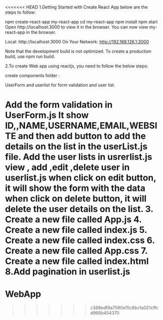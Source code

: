 <<<<<<< HEAD
1.Getting Started with Create React App below are the steps to follow:

npm create-react-app my-react-app
cd my-react-app
npm install
npm start
Open http://localhost:3000 to view it in the browser.
You can now view my-react-app in the browser.

  Local:            http://localhost:3000
  On Your Network:  http://192.168.126.1:3000

Note that the development build is not optimized.
To create a production build, use npm run build.



2.To create Web app using reactjs, you need to follow the below steps:

create components folder :

UserForm and userlist for form validation and user list.

Add the form validation in UserForm.js
It show ID,,NAME,USERNAME,EMAIL,WEBSITE and then add button to add the details on the list in the userList.js file.
Add the user lists in usrerlist.js
 view , add ,edit ,delete user in userlist.js
 when click on edit button, it will show the form with the data
 when click on delete button, it will delete the user details on the list.
 3. Create a new file called App.js
 4. Create a new file called index.js 
 5. Create a new file called index.css
 6. Create a new file called App.css 
 7. Create a new file called index.html 
8.Add pagination in userlist.js
=======
# WebApp
>>>>>>> c368edf9a7590e15c6bcfa021cffcd966b454370
